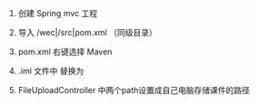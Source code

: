 1. 创建 Spring mvc 工程
2. 导入 /wec|/src|pom.xml （同级目录）
3. pom.xml 右键选择 Maven
4. .iml 文件中 
  <webroots> 替换为 
	<webroots>
    		<root url="file://$MODULE_DIR$/web" relative="/" />
	</webroots>
  
5. FileUploadController 中两个path设置成自己电脑存储课件的路径